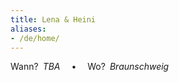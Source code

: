 ```yaml
---
title: Lena & Heini
aliases:
- /de/home/
---
```


Wann?&ensp;<em><time>TBA</time></em>
&emsp;•&emsp;
Wo?&ensp;<em>Braunschweig</em>
